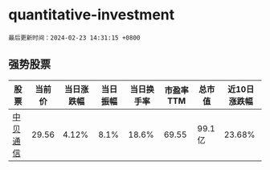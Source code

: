 # quantitative-investment

`最后更新时间：2024-02-23 14:31:15 +0800`

## 强势股票

|股票|当前价|当日涨跌幅|当日振幅|当日换手率|市盈率TTM|总市值|近10日涨跌幅|
|----|----|----|----|----|----|----|----|
|[中贝通信](https://xueqiu.com/S/SH603220)|29.56|4.12%|8.1%|18.6%|69.55|99.1亿|23.68%|
